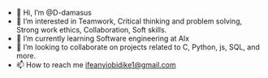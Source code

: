 - 👋 Hi, I’m @D-damasus
- 👀 I’m interested in Teamwork, Critical thinking and problem solving, Strong work ethics, Collaboration, Soft skills.
- 🌱 I’m currently learning Software engineering at Alx 
- 💞️ I’m looking to collaborate on projects related to C, Python, js, SQL, and more.
- 📫 How to reach me ifeanyiobidike1@gmail.com

<!---
D-damasus/D-damasus is a ✨ special ✨ repository because its `README.md` (this file) appears on your GitHub profile.
You can click the Preview link to take a look at your changes.
--->
